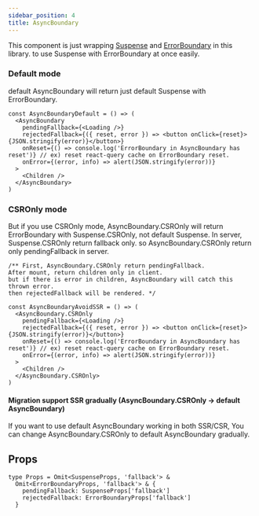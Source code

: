 ```yaml
---
sidebar_position: 4
title: AsyncBoundary
---
```


This component is just wrapping [Suspense](https://docs.suspensive.org/docs/reference/Suspense) and [ErrorBoundary](https://docs.suspensive.org/docs/reference/ErrorBoundary) in this library. to use Suspense with ErrorBoundary at once easily.

### Default mode

default AsyncBoundary will return just default Suspense with ErrorBoundary.

```tsx
const AsyncBoundaryDefault = () => (
  <AsyncBoundary
    pendingFallback={<Loading />}
    rejectedFallback={({ reset, error }) => <button onClick={reset}>{JSON.stringify(error)}</button>}
    onReset={() => console.log('ErrorBoundary in AsyncBoundary has reset')} // ex) reset react-query cache on ErrorBoundary reset.
    onError={(error, info) => alert(JSON.stringify(error))}
  >
    <Children />
  </AsyncBoundary>
)
```

### CSROnly mode

But if you use CSROnly mode, AsyncBoundary.CSROnly will return ErrorBoundary with Suspense.CSROnly, not default Suspense.
In server, Suspense.CSROnly return fallback only. so AsyncBoundary.CSROnly return only pendingFallback in server.

```tsx
/** First, AsyncBoundary.CSROnly return pendingFallback.
After mount, return children only in client.
but if there is error in children, AsyncBoundary will catch this thrown error.
then rejectedFallback will be rendered. */

const AsyncBoundaryAvoidSSR = () => (
  <AsyncBoundary.CSROnly
    pendingFallback={<Loading />}
    rejectedFallback={({ reset, error }) => <button onClick={reset}>{JSON.stringify(error)}</button>}
    onReset={() => console.log('ErrorBoundary in AsyncBoundary has reset')} // ex) reset react-query cache on ErrorBoundary reset.
    onError={(error, info) => alert(JSON.stringify(error))}
  >
    <Children />
  </AsyncBoundary.CSROnly>
)
```

#### Migration support SSR gradually (AsyncBoundary.CSROnly -> default AsyncBoundary)

If you want to use default AsyncBoundary working in both SSR/CSR, You can change AsyncBoundary.CSROnly to default AsyncBoundary gradually.

## Props

```tsx
type Props = Omit<SuspenseProps, 'fallback'> &
  Omit<ErrorBoundaryProps, 'fallback'> & {
    pendingFallback: SuspenseProps['fallback']
    rejectedFallback: ErrorBoundaryProps['fallback']
  }
```
